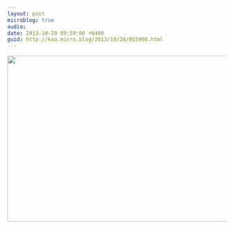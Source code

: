 ```yaml
---
layout: post
microblog: true
audio: 
date: 2013-10-20 09:59:00 +0400
guid: http://kaa.micro.blog/2013/10/20/055900.html
---
```

<img src="https://www.kaa.bz/uploads/2018/8dc00da57e.jpg" alt="" width="840" height="382" class="alignnone size-full wp-image-998" />
